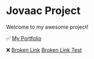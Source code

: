 # Jovaac Project

Welcome to my awesome project!

✅ [My Portfolio](https://example.com)

❌ [Broken Link](https://thissitedoesnotexist.fake)
[Broken Link Test](https://definitelydoesnotexist-9999.com)
